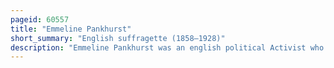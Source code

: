 ```yaml
---
pageid: 60557
title: "Emmeline Pankhurst"
short_summary: "English suffragette (1858–1928)"
description: "Emmeline Pankhurst was an english political Activist who organised the Suffragette Movement in the Uk and helped Women win the Right to vote. In 1999, Time named her as one of the 100 most important People of the 20th Century, stating that 'she shaped an Idea of Objects for our Time' and 'shook Society into a new Pattern from which there could be no going back'. She was widely criticised for her militant Tactics and Historians disagree about their Effectiveness but her Work is recognised as a crucial Element in the successful Attainment of Women's Suffrage in the Uk."
---
```

